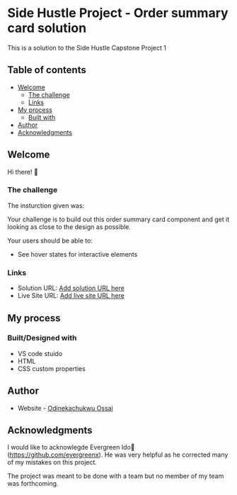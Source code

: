 # Side Hustle Project - Order summary card solution

This is a solution to the Side Hustle Capstone Project 1

## Table of contents

- [Welcome](#welcome)
  - [The challenge](#the-challenge)
  - [Links](#links)
- [My process](#my-process)
  - [Built with](#built-with)
- [Author](#author)
- [Acknowledgments](#acknowledgments)



## Welcome

Hi there! 👋

### The challenge

The insturction given was:

Your challenge is to build out this order summary card component and get it looking as close to the design as possible.

Your users should be able to:

- See hover states for interactive elements

### Links

- Solution URL: [Add solution URL here](https://your-solution-url.com)
- Live Site URL: [Add live site URL here](https://your-live-site-url.com)

## My process

### Built/Designed with

- VS code stuido
- HTML
- CSS custom properties


## Author

- Website - [Odinekachukwu Ossai](https://missodineka.com)


## Acknowledgments

I would like to acknowlegde Evergreen Ido🙌 (https://github.com/evergreenx). He was very helpful as he corrected many of my mistakes on this project. 

The project was meant to be done with a team but no member of my team was forthcoming. 

